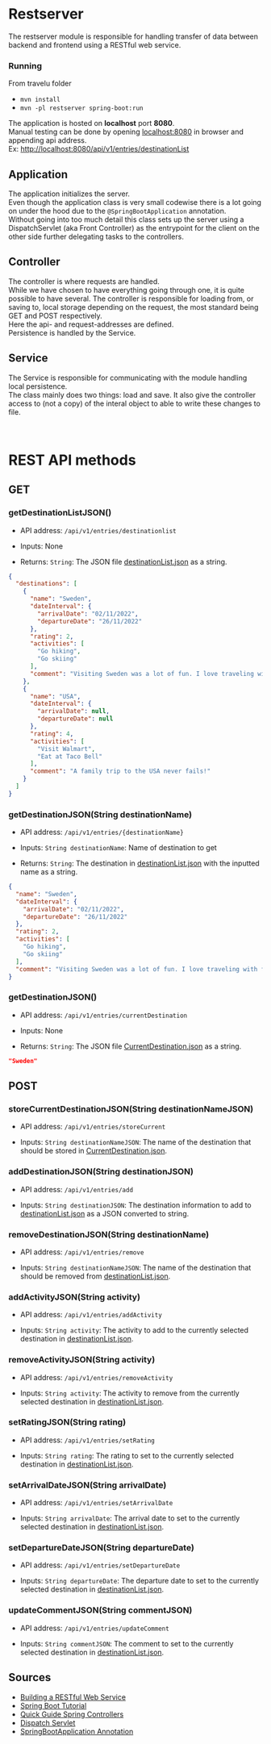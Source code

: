 # Restserver

The restserver module is responsible for handling transfer of data between backend and frontend using a RESTful web service.

### Running

From travelu folder
- `mvn install`
- `mvn -pl restserver spring-boot:run`

The application is hosted on **localhost** port **8080**.  
Manual testing can be done by opening [localhost:8080](http://localhost:8080/) in browser and appending api address.  
Ex: [http://localhost:8080/api/v1/entries/destinationList](http://localhost:8080/api/v1/entries/destinationList)

## Application

The application initializes the server.  
Even though the application class is very small codewise there is a lot going on under the hood due to the `@SpringBootApplication` annotation.  
Without going into too much detail this class sets up the server using a DispatchServlet (aka Front Controller) as the entrypoint for the client on the other side further delegating tasks to the controllers.


## Controller

The controller is where requests are handled.   
While we have chosen to have everything going through one, it is quite possible to have several. 
The controller is responsible for loading from, or saving to, local storage depending on the request, the most standard being GET and POST respectively.  
Here the api- and request-addresses are defined.  
Persistence is handled by the Service.

## Service

The Service is responsible for communicating with the module handling local persistence.  
The class mainly does two things: load and save. It also give the controller access to (not a copy) of the interal object to able to write these changes to file.

<br>

# REST API methods

## GET

### getDestinationListJSON()

- API address: `/api/v1/entries/destinationlist`

- Inputs: None

- Returns: `String`: The JSON file [destinationList.json](/travelu/localpersistence/src/main/resources/travelu/localpersistence/data/DestinationList.json) as a string.

```json
{
  "destinations": [
    {
      "name": "Sweden",
      "dateInterval": {
        "arrivalDate": "02/11/2022",
        "departureDate": "26/11/2022"
      },
      "rating": 2,
      "activities": [
        "Go hiking",
        "Go skiing"
      ],
      "comment": "Visiting Sweden was a lot of fun. I love traveling with friends!"
    },
    {
      "name": "USA",
      "dateInterval": {
        "arrivalDate": null,
        "departureDate": null
      },
      "rating": 4,
      "activities": [
        "Visit Walmart",
        "Eat at Taco Bell"
      ],
      "comment": "A family trip to the USA never fails!"
    }
  ]
}
```

### getDestinationJSON(String destinationName)

- API address: `/api/v1/entries/{destinationName}`

- Inputs: `String destinationName`: Name of destination to get

- Returns: `String`: The destination in [destinationList.json](/travelu/localpersistence/src/main/resources/travelu/localpersistence/data/DestinationList.json) with the inputted name as a string.

```json
{
  "name": "Sweden",
  "dateInterval": {
    "arrivalDate": "02/11/2022",
    "departureDate": "26/11/2022"
  },
  "rating": 2,
  "activities": [
    "Go hiking",
    "Go skiing"
  ],
  "comment": "Visiting Sweden was a lot of fun. I love traveling with friends!"
}
```

### getDestinationJSON()

- API address: `/api/v1/entries/currentDestination`

- Inputs: None

- Returns: `String`: The JSON file [CurrentDestination.json](/travelu/localpersistence/src/main/resources/travelu/localpersistence/data/CurrentDestination.json) as a string.

```json
"Sweden"
```


## POST

### storeCurrentDestinationJSON(String destinationNameJSON)

- API address: `/api/v1/entries/storeCurrent`

- Inputs: `String destinationNameJSON`: The name of the destination that should be stored in [CurrentDestination.json](/travelu/localpersistence/src/main/resources/travelu/localpersistence/data/CurrentDestination.json).


### addDestinationJSON(String destinationJSON)

- API address: `/api/v1/entries/add`

- Inputs: `String destinationJSON`: The destination information to add to [destinationList.json](/travelu/localpersistence/src/main/resources/travelu/localpersistence/data/DestinationList.json) as a JSON converted to string.


### removeDestinationJSON(String destinationName)

- API address: `/api/v1/entries/remove`

- Inputs: `String destinationNameJSON`: The name of the destination that should be removed from [destinationList.json](/travelu/localpersistence/src/main/resources/travelu/localpersistence/data/DestinationList.json).


### addActivityJSON(String activity)

- API address: `/api/v1/entries/addActivity`

- Inputs: `String activity`: The activity to add to the currently selected destination in [destinationList.json](/travelu/localpersistence/src/main/resources/travelu/localpersistence/data/DestinationList.json).


### removeActivityJSON(String activity)

- API address: `/api/v1/entries/removeActivity`

- Inputs: `String activity`: The activity to remove from the currently selected destination in [destinationList.json](/travelu/localpersistence/src/main/resources/travelu/localpersistence/data/DestinationList.json).


### setRatingJSON(String rating)

- API address: `/api/v1/entries/setRating`

- Inputs: `String rating`: The rating to set to the currently selected destination in [destinationList.json](/travelu/localpersistence/src/main/resources/travelu/localpersistence/data/DestinationList.json).


### setArrivalDateJSON(String arrivalDate)

- API address: `/api/v1/entries/setArrivalDate`

- Inputs: `String arrivalDate`: The arrival date to set to the currently selected destination in [destinationList.json](/travelu/localpersistence/src/main/resources/travelu/localpersistence/data/DestinationList.json).


### setDepartureDateJSON(String departureDate)

- API address: `/api/v1/entries/setDepartureDate`

- Inputs: `String departureDate`: The departure date to set to the currently selected destination in [destinationList.json](/travelu/localpersistence/src/main/resources/travelu/localpersistence/data/DestinationList.json).


### updateCommentJSON(String commentJSON)

- API address: `/api/v1/entries/updateComment`

- Inputs: `String commentJSON`: The comment to set to the currently selected destination in [destinationList.json](/travelu/localpersistence/src/main/resources/travelu/localpersistence/data/DestinationList.json).


## Sources
- [Building a RESTful Web Service](https://spring.io/guides/gs/rest-service/)
- [Spring Boot Tutorial](https://www.baeldung.com/spring-boot-start)
- [Quick Guide Spring Controllers](https://www.baeldung.com/spring-controllers)
- [Dispatch Servlet](https://www.geeksforgeeks.org/what-is-dispatcher-servlet-in-spring/)
- [SpringBootApplication Annotation](https://docs.spring.io/spring-boot/docs/current/api/org/springframework/boot/autoconfigure/SpringBootApplication.html) 
